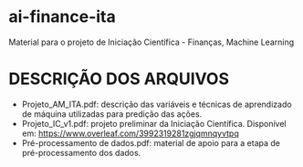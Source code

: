 # ai-finance-ita
Material para o projeto de Iniciação Científica - Finanças, Machine Learning

# DESCRIÇÃO DOS ARQUIVOS
- Projeto_AM_ITA.pdf: descrição das variáveis e técnicas de aprendizado de máquina utilizadas para predição das ações.
- Projeto_IC_v1.pdf: projeto preliminar da Iniciação Científica. Disponível em: https://www.overleaf.com/3992319281zgjqmnqyvtpq
- Pré-processamento de dados.pdf: material de apoio para a etapa de pré-processamento dos dados.


